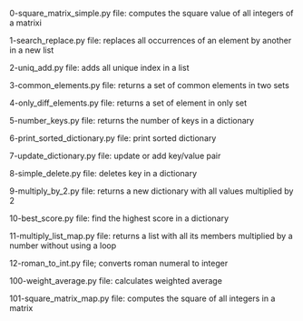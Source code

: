 0-square_matrix_simple.py file: computes the square value of all integers of a matrixi

1-search_replace.py file: replaces all occurrences of an element by another in a new list

2-uniq_add.py file: adds all unique index in a list

3-common_elements.py file: returns a set of common elements in two sets

4-only_diff_elements.py file: returns a set of element in only set

5-number_keys.py file: returns the number of keys in a dictionary

6-print_sorted_dictionary.py file: print sorted dictionary

7-update_dictionary.py file: update or add key/value pair

8-simple_delete.py file: deletes key in a dictionary

9-multiply_by_2.py file: returns a new dictionary with all values multiplied by 2

10-best_score.py file: find the highest score in a dictionary

11-multiply_list_map.py file: returns a list with all its members multiplied by a number without using a loop

12-roman_to_int.py file; converts roman numeral to integer

100-weight_average.py file: calculates weighted average

101-square_matrix_map.py file: computes the square of all integers in a matrix
